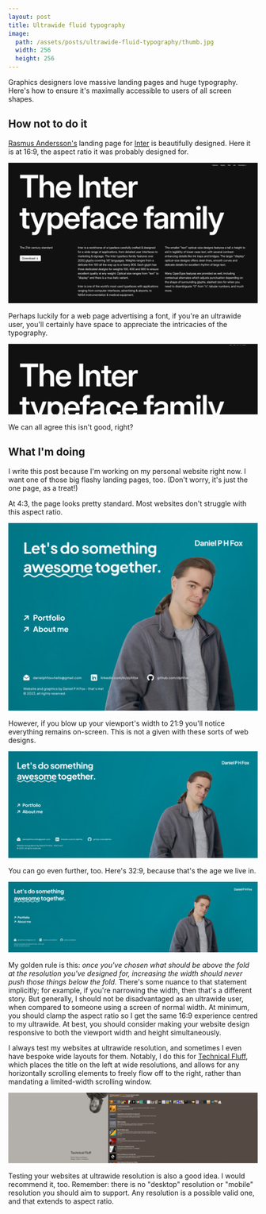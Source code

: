 ```yaml
---
layout: post
title: Ultrawide fluid typography
image:
  path: /assets/posts/ultrawide-fluid-typography/thumb.jpg
  width: 256
  height: 256
---
```


Graphics designers love massive landing pages and huge typography. Here's how to ensure it's maximally accessible to users of all screen shapes.

## How not to do it

[Rasmus Andersson's](https://rsms.me/) landing page for [Inter](https://rsms.me/inter/) is beautifully designed. Here it is at 16:9, the aspect ratio it was probably designed for.

![The Inter landing page with all content visible and filling the screen.](/assets/posts/ultrawide-fluid-typography/inter16by9.jpg)

Perhaps luckily for a web page advertising a font, if you're an ultrawide user, you'll certainly have space to appreciate the intricacies of the typography.

![The Inter landing page at 32:9. Two lines of heading fill the entire screen, with the second line partially cut off by the bottom edge of the display.](/assets/posts/ultrawide-fluid-typography/inter32by9.jpg)

We can all agree this isn't good, right?

## What I'm doing

I write this post because I'm working on my personal website right now. I want one of those big flashy landing pages, too. (Don't worry, it's just the one page, as a treat!)

At 4:3, the page looks pretty standard. Most websites don't struggle with this aspect ratio.

![A personal website landing page with giant typography fitting well to the screen.](/assets/posts/ultrawide-fluid-typography/personal4by3.jpg)

However, if you blow up your viewport's width to 21:9 you'll notice everything remains on-screen. This is not a given with these sorts of web designs.

![The same landing page expanded in width to 21:9 aspect ratio. The typography is the same size.](/assets/posts/ultrawide-fluid-typography/personal21by9.jpg)

You can go even further, too. Here's 32:9, because that's the age we live in.

![The same landing page expanded in width to 32:9 aspect ratio. The typography is the same size.](/assets/posts/ultrawide-fluid-typography/personal32by9.jpg)

My golden rule is this: *once you've chosen what should be above the fold at the resolution you've designed for, increasing the width should never push those things below the fold.* There's some nuance to that statement implicitly; for example, if you're narrowing the width, then that's a different story. But generally, I should not be disadvantaged as an ultrawide user, when compared to someone using a screen of normal width. At minimum, you should clamp the aspect ratio so I get the same 16:9 experience centred to my ultrawide. At best, you should consider making your website design responsive to both the viewport width and height simultaneously.

I always test my websites at ultrawide resolution, and sometimes I even have bespoke wide layouts for them. Notably, I do this for [Technical Fluff](https://fluff.blog/), which places the title on the left at wide resolutions, and allows for any horizontally scrolling elements to freely flow off to the right, rather than mandating a limited-width scrolling window.

![The Technical Fluff home page at 32:9.](/assets/posts/ultrawide-fluid-typography/techfluff32by9.jpg)

Testing your websites at ultrawide resolution is also a good idea. I would recommend it, too. Remember: there is no "desktop" resolution or "mobile" resolution you should aim to support. Any resolution is a possible valid one, and that extends to aspect ratio.